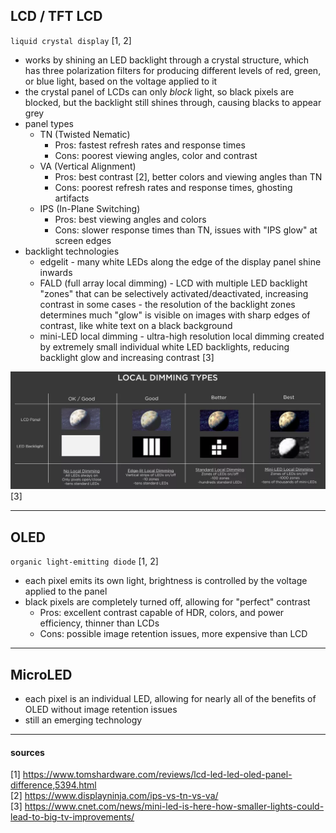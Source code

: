 
## LCD / TFT LCD

`liquid crystal display` [1, 2]  
- works by shining an LED backlight through a crystal structure, which has three polarization filters for producing different levels of red, green, or blue light, based on the voltage applied to it  
- the crystal panel of LCDs can only *block* light, so black pixels are blocked, but the backlight still shines through, causing blacks to appear grey
- panel types  
  - TN (Twisted Nematic)  
    - Pros: fastest refresh rates and response times  
    - Cons: poorest viewing angles, color and contrast  
  - VA (Vertical Alignment)  
    - Pros: best contrast [2], better colors and viewing angles than TN  
    - Cons: poorest refresh rates and response times, ghosting artifacts  
  - IPS (In-Plane Switching)  
    - Pros: best viewing angles and colors  
    - Cons: slower response times than TN, issues with "IPS glow" at screen edges     
- backlight technologies  
  - edgelit - many white LEDs along the edge of the display panel shine inwards  
  - FALD (full array local dimming) - LCD with multiple LED backlight "zones" that can be selectively activated/deactivated, increasing contrast in some cases - the resolution of the backlight zones determines much "glow" is visible on images with sharp edges of contrast, like white text on a black background  
  - mini-LED local dimming - ultra-high resolution local dimming created by extremely small individual white LED backlights, reducing backlight glow and increasing contrast [3]

![local-dimming](/images/local-dimming.webp) [3]

---
## OLED

`organic light-emitting diode` [1, 2]  
- each pixel emits its own light, brightness is controlled by the voltage applied to the panel  
- black pixels are completely turned off, allowing for "perfect" contrast  
  - Pros: excellent contrast capable of HDR, colors, and power efficiency, thinner than LCDs  
  - Cons: possible image retention issues, more expensive than LCD

---
## MicroLED

- each pixel is an individual LED, allowing for nearly all of the benefits of OLED without image retention issues  
- still an emerging technology

---
#### sources

[1] https://www.tomshardware.com/reviews/lcd-led-led-oled-panel-difference,5394.html  
[2] https://www.displayninja.com/ips-vs-tn-vs-va/  
[3] https://www.cnet.com/news/mini-led-is-here-how-smaller-lights-could-lead-to-big-tv-improvements/  

